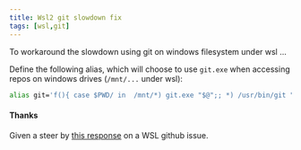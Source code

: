 ```yaml
---
title: Wsl2 git slowdown fix
tags: [wsl,git]
---
```

To workaround the slowdown using git on windows filesystem under wsl ...
<!--more-->
Define the following alias, which will choose to use `git.exe` when accessing
repos on windows drives (`/mnt/...` under wsl):

```bash
alias git='f(){ case $PWD/ in  /mnt/*) git.exe "$@";; *) /usr/bin/git "$@";; esac }; f'
```

#### Thanks

Given a steer by [this response](https://github.com/microsoft/WSL/issues/4401#issuecomment-670080585) on a WSL github issue.
